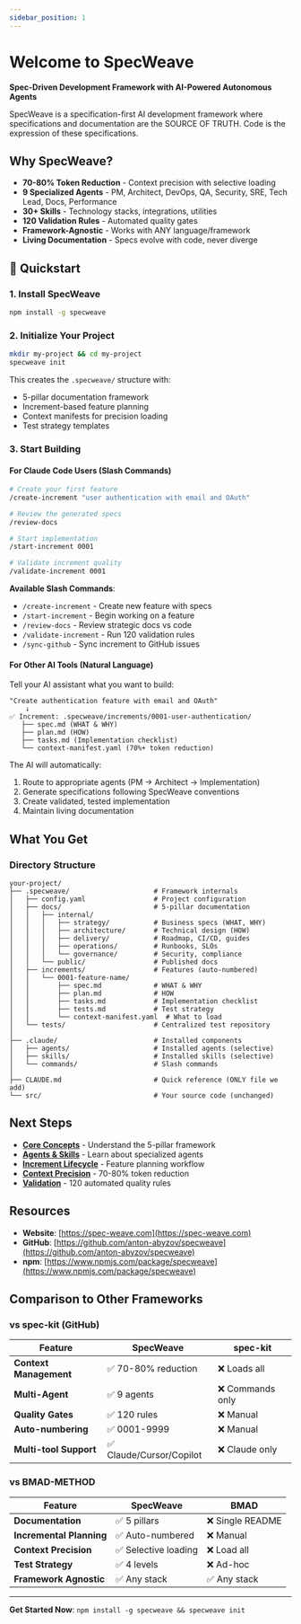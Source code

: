 ```yaml
---
sidebar_position: 1
---
```


# Welcome to SpecWeave

**Spec-Driven Development Framework with AI-Powered Autonomous Agents**

SpecWeave is a specification-first AI development framework where specifications and documentation are the SOURCE OF TRUTH. Code is the expression of these specifications.

## Why SpecWeave?

- **70-80% Token Reduction** - Context precision with selective loading
- **9 Specialized Agents** - PM, Architect, DevOps, QA, Security, SRE, Tech Lead, Docs, Performance
- **30+ Skills** - Technology stacks, integrations, utilities
- **120 Validation Rules** - Automated quality gates
- **Framework-Agnostic** - Works with ANY language/framework
- **Living Documentation** - Specs evolve with code, never diverge

## 🚀 Quickstart

### 1. Install SpecWeave

```bash
npm install -g specweave
```

### 2. Initialize Your Project

```bash
mkdir my-project && cd my-project
specweave init
```

This creates the `.specweave/` structure with:
- 5-pillar documentation framework
- Increment-based feature planning
- Context manifests for precision loading
- Test strategy templates

### 3. Start Building

#### **For Claude Code Users** (Slash Commands)

```bash
# Create your first feature
/create-increment "user authentication with email and OAuth"

# Review the generated specs
/review-docs

# Start implementation
/start-increment 0001

# Validate increment quality
/validate-increment 0001
```

**Available Slash Commands**:
- `/create-increment` - Create new feature with specs
- `/start-increment` - Begin working on a feature
- `/review-docs` - Review strategic docs vs code
- `/validate-increment` - Run 120 validation rules
- `/sync-github` - Sync increment to GitHub issues

#### **For Other AI Tools** (Natural Language)

Tell your AI assistant what you want to build:

```
"Create authentication feature with email and OAuth"
    ↓
✅ Increment: .specweave/increments/0001-user-authentication/
   ├── spec.md (WHAT & WHY)
   ├── plan.md (HOW)
   ├── tasks.md (Implementation checklist)
   └── context-manifest.yaml (70%+ token reduction)
```

The AI will automatically:
1. Route to appropriate agents (PM → Architect → Implementation)
2. Generate specifications following SpecWeave conventions
3. Create validated, tested implementation
4. Maintain living documentation

## What You Get

### Directory Structure
```
your-project/
├── .specweave/                     # Framework internals
│   ├── config.yaml                 # Project configuration
│   ├── docs/                       # 5-pillar documentation
│   │   ├── internal/
│   │   │   ├── strategy/           # Business specs (WHAT, WHY)
│   │   │   ├── architecture/       # Technical design (HOW)
│   │   │   ├── delivery/           # Roadmap, CI/CD, guides
│   │   │   ├── operations/         # Runbooks, SLOs
│   │   │   └── governance/         # Security, compliance
│   │   └── public/                 # Published docs
│   ├── increments/                 # Features (auto-numbered)
│   │   └── 0001-feature-name/
│   │       ├── spec.md             # WHAT & WHY
│   │       ├── plan.md             # HOW
│   │       ├── tasks.md            # Implementation checklist
│   │       ├── tests.md            # Test strategy
│   │       └── context-manifest.yaml  # What to load
│   └── tests/                      # Centralized test repository
│
├── .claude/                        # Installed components
│   ├── agents/                     # Installed agents (selective)
│   ├── skills/                     # Installed skills (selective)
│   └── commands/                   # Slash commands
│
├── CLAUDE.md                       # Quick reference (ONLY file we add)
└── src/                            # Your source code (unchanged)
```

## Next Steps

- **[Core Concepts](./tutorial-basics/core-concepts)** - Understand the 5-pillar framework
- **[Agents & Skills](./tutorial-basics/agents-skills)** - Learn about specialized agents
- **[Increment Lifecycle](./tutorial-basics/increment-lifecycle)** - Feature planning workflow
- **[Context Precision](./tutorial-basics/context-precision)** - 70-80% token reduction
- **[Validation](./tutorial-basics/validation)** - 120 automated quality rules

## Resources

- **Website**: [https://spec-weave.com](https://spec-weave.com)
- **GitHub**: [https://github.com/anton-abyzov/specweave](https://github.com/anton-abyzov/specweave)
- **npm**: [https://www.npmjs.com/package/specweave](https://www.npmjs.com/package/specweave)

## Comparison to Other Frameworks

### vs **spec-kit** (GitHub)

| Feature | SpecWeave | spec-kit |
|---------|-----------|----------|
| **Context Management** | ✅ 70-80% reduction | ❌ Loads all |
| **Multi-Agent** | ✅ 9 agents | ❌ Commands only |
| **Quality Gates** | ✅ 120 rules | ❌ Manual |
| **Auto-numbering** | ✅ 0001-9999 | ❌ Manual |
| **Multi-tool Support** | ✅ Claude/Cursor/Copilot | ❌ Claude only |

### vs **BMAD-METHOD**

| Feature | SpecWeave | BMAD |
|---------|-----------|------|
| **Documentation** | ✅ 5 pillars | ❌ Single README |
| **Incremental Planning** | ✅ Auto-numbered | ❌ Manual |
| **Context Precision** | ✅ Selective loading | ❌ Load all |
| **Test Strategy** | ✅ 4 levels | ❌ Ad-hoc |
| **Framework Agnostic** | ✅ Any stack | ✅ Any stack |

---

**Get Started Now**: `npm install -g specweave && specweave init`
